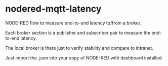 # nodered-mqtt-latency

NODE-RED flow to measure end-to-end latency to/from a broker.

Each broker section is a publisher and subscriber pair to measure the end-to-end
latency.

The local broker is there just to verify stability and compare to intranet.

Just import the .json into your copy of NODE-RED with dashboard installed.
